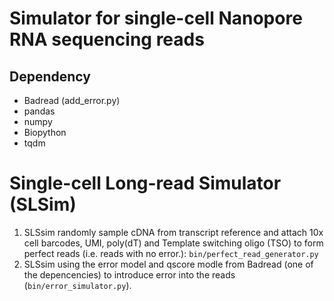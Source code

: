 # Simulator for single-cell Nanopore RNA sequencing reads

## Dependency

* Badread (add_error.py)
* pandas
* numpy
* Biopython
* tqdm

#  Single-cell Long-read Simulator (SLSim)

1. SLSsim randomly sample cDNA from transcript reference and attach 10x cell barcodes, UMI, poly(dT) and Template switching oligo (TSO) to form perfect reads (i.e. reads with no error.): `bin/perfect_read_generator.py`
2. SLSsim using the error model and qscore modle from Badread (one of the depencencies) to introduce error into the reads (`bin/error_simulator.py`). 
